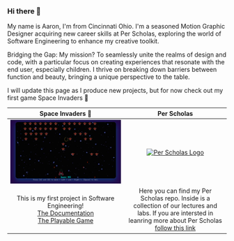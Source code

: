### Hi there 👋
My name is Aaron, I'm from Cincinnati Ohio. I'm a seasoned Motion Graphic Designer acquiring new career skills at Per Scholas, exploring the world of Software Engineering to enhance my creative toolkit.

Bridging the Gap: My mission? To seamlessly unite the realms of design and code, with a particular focus on creating experiences that resonate with the end user, especially children. I thrive on breaking down barriers between function and beauty, bringing a unique perspective to the table.

I will update this page as I produce new projects, but for now check out my first game Space Invaders :space_invader:


| Space Invaders :space_invader: | Per Scholas |
|     :---:      |     :---:      |
| [![Space Invaders Screenshot](/images/Screenshot.png)](https://github.com/geracia2/Space_Invaders)  | [![Per Scholas Logo](https://perscholas.org/wp-content/themes/per-scholas/assets/images/logo1.svg)](https://perscholas.org)  |
| This is my first project in Software Engineering! <br /> [The Documentation](https://github.com/geracia2/Space_Invaders) <br /> [The Playable Game](https://geracia2.github.io/Space_Invaders/) | Here you can find my Per Scholas repo. Inside is a collection of our lectures and labs. If you are intersted in leanring more about Per Scholas [follow this link](https://perscholas.org/courses/software-engineer/software-engineer-greater-cincinnati/) |
